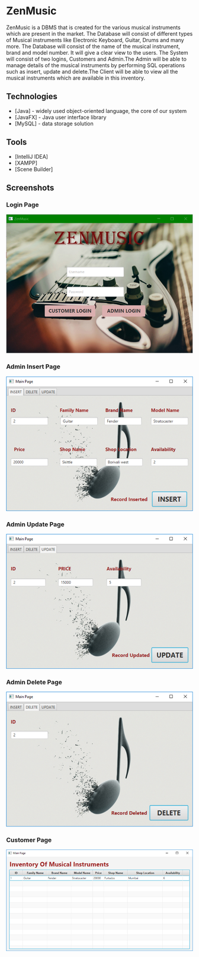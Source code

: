 # ZenMusic

ZenMusic is a DBMS that is created for the various musical instruments which are present in the market. The Database will consist of different types of Musical instruments like Electronic Keyboard, Guitar, Drums and many more. The Database will consist of the name of the musical instrument, brand and model number. It will give a clear view to the users. The System will consist of two logins, Customers and Admin.The Admin will be able to manage details of the musical instruments by performing SQL operations such as insert, update and delete.The Client will be able to view all the musical instruments which are available in this inventory.




## Technologies
- [Java] - widely used object-oriented language, the core of our system
- [JavaFX] - Java user interface library
- [MySQL] - data storage solution

## Tools
- [IntelliJ IDEA]
- [XAMPP]
- [Scene Builder] 


## Screenshots

### Login Page

![](images/IMIS_Login_Page.png)

### Admin Insert Page

![](images/IMIS_Insert_Page.png)

### Admin Update Page

![](images/IMIS_UpdatePage.png)

### Admin Delete Page

![](images/IMIS_Delete_Page.png)

### Customer Page

![](images/IMIS_Customer_Page.png)



